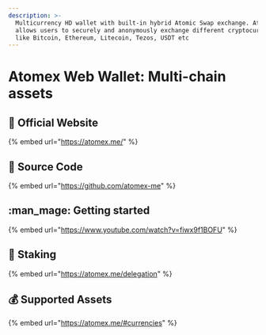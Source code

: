 ```yaml
---
description: >-
  Multicurrency HD wallet with built-in hybrid Atomic Swap exchange. Atomex
  allows users to securely and anonymously exchange different cryptocurrencies
  like Bitcoin, Ethereum, Litecoin, Tezos, USDT etc
---
```


# Atomex Web Wallet: Multi-chain assets

## 🚀 Official Website

{% embed url="https://atomex.me/" %}

## 📑 Source Code

{% embed url="https://github.com/atomex-me" %}

## :man_mage: Getting started

{% embed url="https://www.youtube.com/watch?v=fiwx9f1BOFU" %}

## 🥨 Staking

{% embed url="https://atomex.me/delegation" %}

## 💰 Supported Assets

{% embed url="https://atomex.me/#currencies" %}
